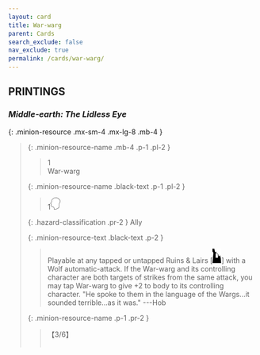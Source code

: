 ```yaml
---
layout: card
title: War-warg
parent: Cards
search_exclude: false
nav_exclude: true
permalink: /cards/war-warg/
---
```


## PRINTINGS


### _Middle-earth: The Lidless Eye_

{: .minion-resource .mx-sm-4 .mx-lg-8 .mb-4 }
> {: .minion-resource-name .mb-4 .p-1 .pl-2 }
> > <div class="hazard-mp">1</div>
> > <div class="card-name">War-warg</div>
>
> {: .minion-resource-name .black-text .p-1 .pl-2 }
> > 1![](/assets/images/mind.svg)
>
> {: .hazard-classification .pr-2 }
> Ally
>
> {: .minion-resource-text .black-text .p-2 }
> > Playable at any tapped or untapped Ruins & Lairs \[![](/assets/images/ruinlair.svg)] with a Wolf automatic-attack. If the War-warg and its controlling character are both targets of strikes from the same attack, you may tap War-warg to give +2 to body to its controlling character.  "He spoke to them in the language of the Wargs...it sounded terrible...as it was."  ---Hob 
> 
> {: .minion-resource-name .p-1 .pr-2 }
> > <div class="card-shield">【3/6】</div>
> > <div class="card-corruption-white">&nbsp;</div>
